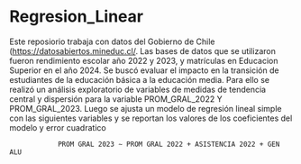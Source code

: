 # Regresion_Linear
Este reposiorio trabaja con datos del Gobierno de Chile (https://datosabiertos.mineduc.cl/. Las bases de datos que se utilizaron fueron rendimiento escolar año 2022 y 2023, y matrículas en Educacion Superior en el año 2024. 
Se buscó evaluar el impacto en la transición de estudiantes de la educación básica a la educación media. Para ello se realizó un análisis exploratorio de variables de medidas de tendencia central y dispersión para la variable PROM_GRAL_2022 Y PROM_GRAL_2023. Luego se ajusta un modelo de regresión lineal simple con las siguientes variables y se reportan los valores de los coeficientes del modelo y error cuadratico

                PROM GRAL 2023 ∼ PROM GRAL 2022 + ASISTENCIA 2022 + GEN ALU
